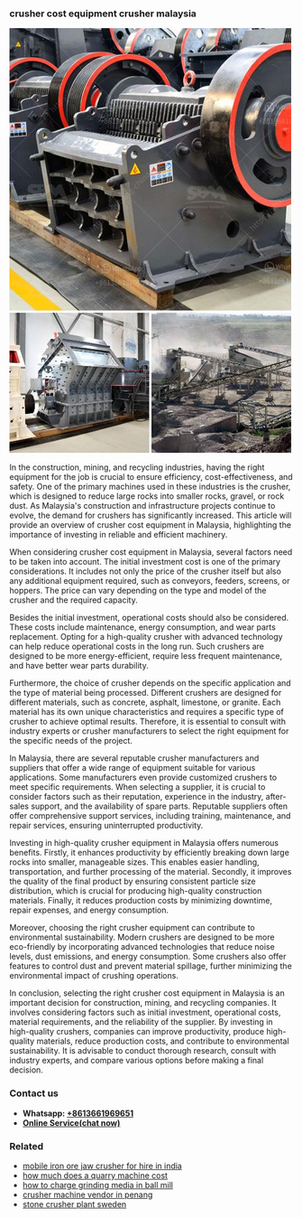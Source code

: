 <h3>crusher cost equipment crusher malaysia</h3><img src='1706768046.jpg' alt=''><p>In the construction, mining, and recycling industries, having the right equipment for the job is crucial to ensure efficiency, cost-effectiveness, and safety. One of the primary machines used in these industries is the crusher, which is designed to reduce large rocks into smaller rocks, gravel, or rock dust. As Malaysia's construction and infrastructure projects continue to evolve, the demand for crushers has significantly increased. This article will provide an overview of crusher cost equipment in Malaysia, highlighting the importance of investing in reliable and efficient machinery.</p><p>When considering crusher cost equipment in Malaysia, several factors need to be taken into account. The initial investment cost is one of the primary considerations. It includes not only the price of the crusher itself but also any additional equipment required, such as conveyors, feeders, screens, or hoppers. The price can vary depending on the type and model of the crusher and the required capacity.</p><p>Besides the initial investment, operational costs should also be considered. These costs include maintenance, energy consumption, and wear parts replacement. Opting for a high-quality crusher with advanced technology can help reduce operational costs in the long run. Such crushers are designed to be more energy-efficient, require less frequent maintenance, and have better wear parts durability.</p><p>Furthermore, the choice of crusher depends on the specific application and the type of material being processed. Different crushers are designed for different materials, such as concrete, asphalt, limestone, or granite. Each material has its own unique characteristics and requires a specific type of crusher to achieve optimal results. Therefore, it is essential to consult with industry experts or crusher manufacturers to select the right equipment for the specific needs of the project.</p><p>In Malaysia, there are several reputable crusher manufacturers and suppliers that offer a wide range of equipment suitable for various applications. Some manufacturers even provide customized crushers to meet specific requirements. When selecting a supplier, it is crucial to consider factors such as their reputation, experience in the industry, after-sales support, and the availability of spare parts. Reputable suppliers often offer comprehensive support services, including training, maintenance, and repair services, ensuring uninterrupted productivity.</p><p>Investing in high-quality crusher equipment in Malaysia offers numerous benefits. Firstly, it enhances productivity by efficiently breaking down large rocks into smaller, manageable sizes. This enables easier handling, transportation, and further processing of the material. Secondly, it improves the quality of the final product by ensuring consistent particle size distribution, which is crucial for producing high-quality construction materials. Finally, it reduces production costs by minimizing downtime, repair expenses, and energy consumption.</p><p>Moreover, choosing the right crusher equipment can contribute to environmental sustainability. Modern crushers are designed to be more eco-friendly by incorporating advanced technologies that reduce noise levels, dust emissions, and energy consumption. Some crushers also offer features to control dust and prevent material spillage, further minimizing the environmental impact of crushing operations.</p><p>In conclusion, selecting the right crusher cost equipment in Malaysia is an important decision for construction, mining, and recycling companies. It involves considering factors such as initial investment, operational costs, material requirements, and the reliability of the supplier. By investing in high-quality crushers, companies can improve productivity, produce high-quality materials, reduce production costs, and contribute to environmental sustainability. It is advisable to conduct thorough research, consult with industry experts, and compare various options before making a final decision.</p><h3>Contact us</h3><ul><li><strong>Whatsapp:&nbsp;<a href="https://wa.me/8613661969651">+8613661969651</a></strong></li><li><a href="https://swt.shibang-china.com/?git&amp;zhl&amp;crusher cost equipment crusher malaysia"><strong>Online Service(chat now)</strong></a></li></ul><h3>Related</h3><ul><li><a href='mobile iron ore jaw crusher for hire in india.md'>mobile iron ore jaw crusher for hire in india</a></li><li><a href='how much does a quarry machine cost.md'>how much does a quarry machine cost</a></li><li><a href='how to charge grinding media in ball mill.md'>how to charge grinding media in ball mill</a></li><li><a href='crusher machine vendor in penang.md'>crusher machine vendor in penang</a></li><li><a href='stone crusher plant sweden.md'>stone crusher plant sweden</a></li></ul>